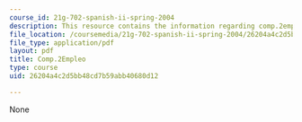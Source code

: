 ```yaml
---
course_id: 21g-702-spanish-ii-spring-2004
description: This resource contains the information regarding comp.2empleo.
file_location: /coursemedia/21g-702-spanish-ii-spring-2004/26204a4c2d5bb48cd7b59abb40680d12_MIT21G_702S04_empleo.pdf
file_type: application/pdf
layout: pdf
title: Comp.2Empleo
type: course
uid: 26204a4c2d5bb48cd7b59abb40680d12

---
```

None